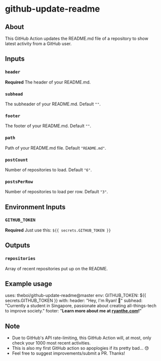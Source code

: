 # github-update-readme

## About

This GitHub Action updates the README.md file of a repository to show latest activity from a GitHub user.

## Inputs

### `header`

**Required** The header of your README.md.

### `subhead`

The subheader of your README.md. Default `""`.

### `footer`

The footer of your README.md. Default `""`.

### `path`

Path of your README.md file. Default `"README.md"`.

### `postCount`

Number of repositories to load. Default `"6"`.

### `postsPerRow`

Number of repositories to load per row. Default `"3"`.

## Environment Inputs

### `GITHUB_TOKEN`

**Required** Just use this: `${{ secrets.GITHUB_TOKEN }}`

## Outputs

### `repositories`

Array of recent repositories put up on the README.

## Example usage

uses: theboi/github-update-readme@master
env:
  GITHUB_TOKEN: ${{ secrets.GITHUB_TOKEN }}
with:
  header: "Hey, I'm Ryan! 👋"
  subhead: "Currently a student in Singapore, passionate about creating all-things-tech to improve society."
  footer: "**Learn more about me at [ryanthe.com](https://www.ryanthe.com)!**"

## Note

- Due to GitHub's API rate-limiting, this GitHub Action will, at most, only check your 1000 most recent activities.
- This is also my first GitHub action so apoplogies if its pretty bad... 😓
- Feel free to suggest improvements/submit a PR. Thanks!